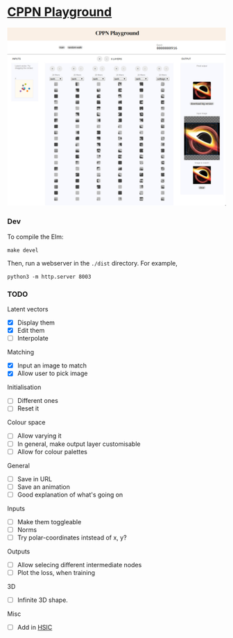 # [CPPN Playground](https://silky.github.io/cppn-playground/)

![](/images/cppn-playground.jpg)


### Dev

To compile the Elm:

```
make devel
```

Then, run a webserver in the `./dist` directory. For example,

```
python3 -m http.server 8003
```

### TODO

Latent vectors

- [x] Display them
- [x] Edit them
- [ ] Interpolate

Matching

- [x] Input an image to match
- [x] Allow user to pick image

Initialisation

- [ ] Different ones
- [ ] Reset it

Colour space

- [ ] Allow varying it
- [ ] In general, make output layer customisable
- [ ] Allow for colour palettes

General

- [ ] Save in URL
- [ ] Save an animation
- [ ] Good explanation of what's going on

Inputs

- [ ] Make them toggleable
- [ ] Norms
- [ ] Try polar-coordinates intstead of x, y?

Outputs

- [ ] Allow selecing different intermediate nodes
- [ ] Plot the loss, when training

3D

- [ ] Infinite 3D shape.

Misc

- [ ] Add in [HSIC](https://arxiv.org/pdf/1908.01580.pdf)
